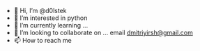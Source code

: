 - 👋 Hi, I’m @d0lstek
- 👀 I’m interested in  python
- 🌱 I’m currently learning ...
- 💞️ I’m looking to collaborate on ... email dmitriyirsh@gmail.com
- 📫 How to reach me 


<!---
d0lstek/d0lstek is a ✨ special ✨ repository because its `README.md` (this file) appears on your GitHub profile.
You can click the Preview link to take a look at your changes.
--->
